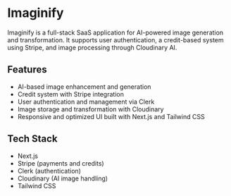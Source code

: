 # Imaginify

Imaginify is a full-stack SaaS application for AI-powered image generation and transformation. It supports user authentication, a credit-based system using Stripe, and image processing through Cloudinary AI.

## Features

- AI-based image enhancement and generation
- Credit system with Stripe integration
- User authentication and management via Clerk
- Image storage and transformation with Cloudinary
- Responsive and optimized UI built with Next.js and Tailwind CSS

## Tech Stack

- Next.js
- Stripe (payments and credits)
- Clerk (authentication)
- Cloudinary (AI image handling)
- Tailwind CSS

